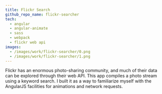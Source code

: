 ```yaml
---
title: Flickr Search
github_repo_name: flickr-searcher
tech:
  - angular
  - angular-animate
  - sass
  - webpack
  - flickr web api
images:
  - /images/work/flickr-searcher/0.png
  - /images/work/flickr-searcher/1.png
---
```


Flickr has an enormous photo-sharing community, and much of their data can be
explored through their web API. This app compiles a photo stream using a
keyword search. I built it as a way to familiarize myself with the AngularJS
facilities for animations and network requests.
